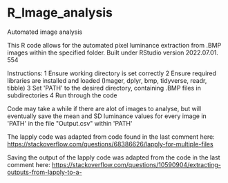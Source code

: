 # R_Image_analysis
Automated image analysis

This R code allows for the automated pixel luminance extraction from .BMP images within the specified folder.
Built under RStudio version 2022.07.01. 554

Instructions:
1 Ensure working directory is set correctly
2 Ensure required libraries are installed and loaded (Imager, dplyr, bmp, tidyverse, readr, tibble)
3 Set 'PATH' to the desired directory, containing .BMP files in subdirectories
4 Run through the code

Code may take a while if there are alot of images to analyse, but will eventually save the mean and SD luminance values for every image in 'PATH' in the file "Output.csv" within 'PATH'


The lapply code was adapted from code found in the last comment here: https://stackoverflow.com/questions/68386626/lapply-for-multiple-files

Saving the output of the lapply code was adapted from the code in the last comment here: https://stackoverflow.com/questions/10590904/extracting-outputs-from-lapply-to-a-

